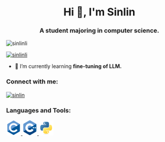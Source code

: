 <h1 align="center">Hi 👋, I'm Sinlin</h1>
<h3 align="center">A student majoring in computer science.</h3>

<p align="left"> <img src="https://komarev.com/ghpvc/?username=sinlinli&label=Profile%20views&color=0e75b6&style=flat" alt="sinlinli" /> </p>

<p align="left"> <a href="https://github.com/ryo-ma/github-profile-trophy"><img src="https://github-profile-trophy.vercel.app/?username=sinlinli" alt="sinlinli" /></a> </p>

- 🌱 I’m currently learning **fine-tuning of LLM.**

<h3 align="left">Connect with me:</h3>
<p align="left">
<a href="https://codeforces.com/profile/sinlin" target="blank"><img align="center" src="https://raw.githubusercontent.com/rahuldkjain/github-profile-readme-generator/master/src/images/icons/Social/codeforces.svg" alt="sinlin" height="30" width="40" /></a>
</p>

<h3 align="left">Languages and Tools:</h3>
<p align="left"> <a href="https://www.cprogramming.com/" target="_blank" rel="noreferrer"> <img src="https://raw.githubusercontent.com/devicons/devicon/master/icons/c/c-original.svg" alt="c" width="40" height="40"/> </a> <a href="https://www.w3schools.com/cpp/" target="_blank" rel="noreferrer"> <img src="https://raw.githubusercontent.com/devicons/devicon/master/icons/cplusplus/cplusplus-original.svg" alt="cplusplus" width="40" height="40"/> </a> <a href="https://www.python.org" target="_blank" rel="noreferrer"> <img src="https://raw.githubusercontent.com/devicons/devicon/master/icons/python/python-original.svg" alt="python" width="40" height="40"/> </a> </p>
